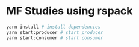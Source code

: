 # MF Studies using rspack

```bash
yarn install # install dependencies
yarn start:producer # start producer
yarn start:consumer # start consumer
```
